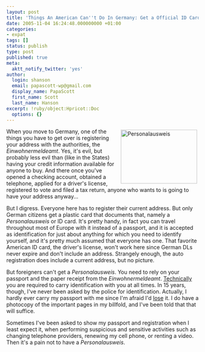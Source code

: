 ```yaml
---
layout: post
title: 'Things An American Can''t Do In Germany: Get a Official ID Card'
date: 2005-11-04 16:24:48.000000000 +01:00
categories:
- expat
tags: []
status: publish
type: post
published: true
meta:
  aktt_notify_twitter: 'yes'
author:
  login: shanson
  email: papascott-wp@gmail.com
  display_name: PapaScott
  first_name: Scott
  last_name: Hanson
excerpt: !ruby/object:Hpricot::Doc
  options: {}
---
```

<p><img src="http://www.papascott.de/wordpress/wp-content/uploads/2005/11/perso.jpg" height="141" width="200" border="0" align="right" hspace="4" vspace="4" alt="Personalausweis" title="Personalausweis" /> When you move to Germany, one of the things you have to get over is registering your address with the authorities, the <em>Einwohnermeldeamt</em>. Yes, it's evil, but probably less evil than (like in the States) having your credit information available for anyone to buy. And there once you've opened a checking account, obtained a telephone, applied for a driver's license, registered to vote and filed a tax return, anyone who wants to is going to have your address anyway...</p>
<p>But I digress. Everyone here has to register their current address. But only German citizens get a plastic card that documents that, namely a <em>Personalausweis</em> or ID card. It's pretty handy, in fact you can travel throughout most of Europe with it instead of a passport, and it is accepted as identification for just about anything for which you need to identify yourself, and it's pretty much assumed that everyone has one. That favorite American ID card, the driver's license, won't work here since German DLs never expire and don't include an address. Strangely enough, the auto registration does include a current address, but no picture.</p>
<p>But foreigners can't get a <em>Personalausweis</em>. You need to rely on your passport and the paper receipt from the <em>Einwohnermeldeamt</em>. <a href="http://justcallmemausi.blogspot.com/2005/10/and-i-didnt-even-whine-that-much.html" title="Mausi: and I didn't even whine that much!">Technically</a> you are required to carry identification with you at all times. In 15 years, though, I've never been asked by the police for identification. Actually, I hardly ever carry my passport with me since I'm afraid I'd <a href="http://www.papascott.de/archives/2005/04/30/lost-passport/" title="PapaScott » Blog Archive » Lost Passport">lose</a> it. I do have a photocopy of the important pages in my billfold, and I've been told that that will suffice.</p>
<p>Sometimes I've been asked to show my passport and registration when I least expect it, when performing suspicious and sensitive activities such as changing telephone providers, renewing my cell phone, or renting a video. Then it's a pain not to have a <em>Personalausweis</em>.</p>
